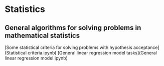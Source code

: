 # Statistics
## General algorithms for solving problems in mathematical statistics
[Some statistical criteria for solving problems with hypothesis acceptance](Statistical criteria.ipynb)
[General linear regression model tasks](General linear regression model.ipynb)